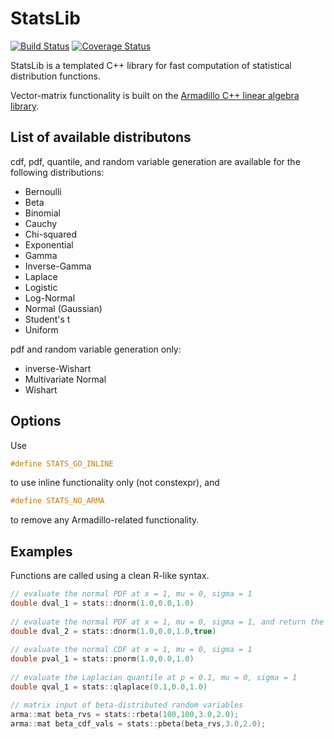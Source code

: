 # StatsLib

[![Build Status](https://travis-ci.org/kthohr/stats.svg?branch=master)](https://travis-ci.org/kthohr/stats)
[![Coverage Status](https://codecov.io/github/kthohr/stats/coverage.svg?branch=master)](https://codecov.io/github/kthohr/stats?branch=master)

StatsLib is a templated C++ library for fast computation of statistical distribution functions.

Vector-matrix functionality is built on the [Armadillo C++ linear algebra library](http://arma.sourceforge.net/).

## List of available distributons

cdf, pdf, quantile, and random variable generation are available for the following distributions:

* Bernoulli
* Beta
* Binomial
* Cauchy
* Chi-squared
* Exponential
* Gamma
* Inverse-Gamma
* Laplace
* Logistic
* Log-Normal
* Normal (Gaussian)
* Student's t
* Uniform

pdf and random variable generation only:

* inverse-Wishart
* Multivariate Normal
* Wishart

## Options

Use
```cpp
#define STATS_GO_INLINE
```
to use inline functionality only (not constexpr), and
```cpp
#define STATS_NO_ARMA
```
to remove any Armadillo-related functionality.

## Examples

Functions are called using a clean R-like syntax.

```cpp
// evaluate the normal PDF at x = 1, mu = 0, sigma = 1
double dval_1 = stats::dnorm(1.0,0.0,1.0)
 
// evaluate the normal PDF at x = 1, mu = 0, sigma = 1, and return the log value
double dval_2 = stats::dnorm(1.0,0.0,1.0,true)
 
// evaluate the normal CDF at x = 1, mu = 0, sigma = 1
double pval_1 = stats::pnorm(1.0,0.0,1.0)
 
// evaluate the Laplacian quantile at p = 0.1, mu = 0, sigma = 1
double qval_1 = stats::qlaplace(0.1,0.0,1.0)

// matrix input of beta-distributed random variables
arma::mat beta_rvs = stats::rbeta(100,100,3.0,2.0);
arma::mat beta_cdf_vals = stats::pbeta(beta_rvs,3.0,2.0);
```
